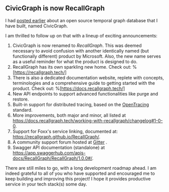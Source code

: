 ## CivicGraph is now RecallGraph

I had  [posted earlier](/civicgraph-a-versioning-data-store-for-time-variant-graph-data)  about an open source temporal graph database that I have built, named CivicGraph.

I am thrilled to follow up on that with a lineup of exciting announcements:
1. CivicGraph is now renamed to *RecallGraph*. This was deemed necessary to avoid confusion with another identically named (but functionally different) product by Microsoft. Also, the new name serves as a useful reminder for what the product is designed to do.
1. RecallGraph has its own sparkling new home. Check out:
%[https://recallgraph.tech/]
1. There is also a dedicated documentation website, replete with concepts, terminologies and a comprehensive guide to getting started with the product. Check out:
%[https://docs.recallgraph.tech/]
1. New API endpoints to support advanced functionalities like purge and restore.
1. Built-in support for distributed tracing, based on the  [OpenTracing](https://opentracing.io/)  standard.
1. More improvements, both major and minor, all listed at https://docs.recallgraph.tech/working-with-recallgraph/changelog#1-0-0.
1. Support for Foxx's service linking, documented at: https://recallgraph.github.io/RecallGraph/.
1. A community support forum hosted at  [Gitter](https://gitter.im/RecallGraph/community) .
1. Swagger API documentation (standalone) at https://app.swaggerhub.com/apis-docs/RecallGraph/RecallGraph/1.0.0#/.

There are still miles to go, with a long development roadmap ahead. I am indeed grateful to all of you who have supported and encouraged me to keep building and improving this project! I hope it provides productive service in your tech stack(s) some day.